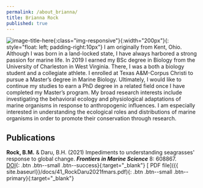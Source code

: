 ```yaml
---
permalink: /about_brianna/
title: Brianna Rock
published: true
---
```


![image-title-here](/assets/images/brianna.jpg){:class="img-responsive"}{:width="200px"}{: style="float: left; padding-right:10px"}
I am originally from Kent, Ohio. Although I was born in a land-locked state, I have always harbored a strong passion for marine life. In 2019 I earned my BSc degree in Biology from the University of Charleston in West Virginia. There, I was a both a biology student and a collegiate athlete. I enrolled at Texas A&M-Corpus Christi to pursue a Master’s degree in Marine Biology. Ultimately, I would like to continue my studies to earn a PhD degree in a related field once I have completed my Master’s program. My broad research interests include investigating the behavioral ecology and physiological adaptations of marine organisms in response to anthropogenic influences. I am especially interested in understanding the ecological roles and distributions of marine organisms in order to promote their conservation through research.

## Publications

**Rock, B.M.** & Daru, B.H. (2021) Impediments to understanding seagrasses' response to global change. **_Frontiers in Marine Science_** 8: 608867.<br>
  [<i class="fa fa-book" aria-hidden="true"></i> DOI](https://doi.org/10.3389/fmars.2021.608867){: .btn .btn--small .btn--success}{:target="_blank"}
  [<i class="fa fa-download" aria-hidden="true"></i> PDF file]({{ site.baseurl}}/docs/41_RockDaru2021fmars.pdf){: .btn .btn--small .btn--primary}{:target="_blank"}
